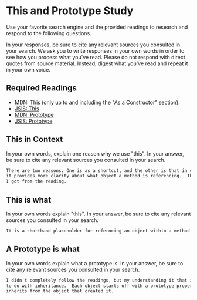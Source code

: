 # This and Prototype Study

Use your favorite search engine and the provided readings to research and
respond to the following questions.

In your responses, be sure to cite any relevant sources you consulted in your
search. We ask you to write responses in your own words in order to see how you
process what you've read. Please do not respond with direct quotes from source
material. Instead, digest what you've read and repeat it in your own voice.

## Required Readings

-   [MDN: This](https://developer.mozilla.org/en-US/docs/Web/JavaScript/Reference/Operators/this)
(only up to and including the "As a Constructor" section).
-   [JSIS: This](http://javascriptissexy.com/understand-javascripts-this-with-clarity-and-master-it/)
-   [MDN: Prototype](https://developer.mozilla.org/en-US/docs/Learn/JavaScript/Objects/Object_prototypes)
-   [JSIS: Prototype](http://javascriptissexy.com/javascript-prototype-in-plain-detailed-language/)

## This in Context

In your own words, explain one reason why we use "this". In your answer, be
sure to cite any relevant sources you consulted in your search.

```md
There are two reasons. One is as a shortcut, and the other is that in certain situations
it provides more clarity about what object a method is referencing.  This is what
I got from the reading.
```

## This is what

In your own words explain "this".  In your answer, be
sure to cite any relevant sources you consulted in your search.

```md
It is a shorthand placeholder for referncing an object within a method.
```

## A Prototype is what

In your own words explain what a prototype is.  In your answer, be
sure to cite any relevant sources you consulted in your search.

```md
I didn't completely follow the readings, but my understanding it that it has something
to do with inheritance.  Each object starts off with a prototype property that it
inherits from the object that created it.
```
